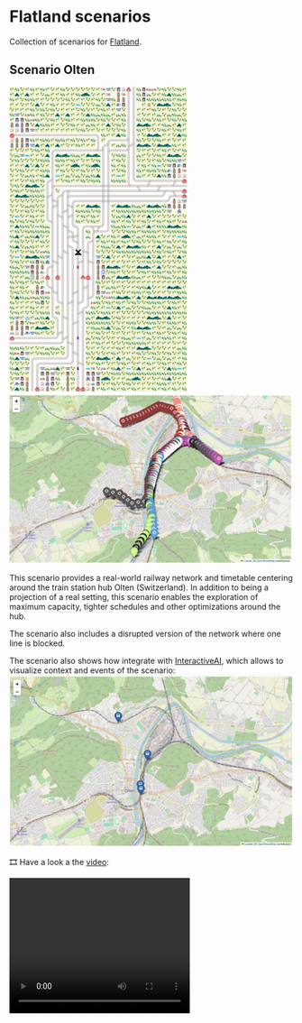 # Flatland scenarios

Collection of scenarios for [Flatland](https://github.com/flatland-association/flatland-rl).

## Scenario Olten

![flatland_frame_0586.png](scenario_olten/data/outputs/flatland_frame_0586.png)
![map_grid.jpg](scenario_olten/img/map_grid.jpg)

This scenario provides a real-world railway network and timetable centering around the train station hub Olten (Switzerland).
In addition to being a projection of a real setting, this scenario enables the exploration of maximum capacity, tighter schedules and other optimizations around
the hub.

The scenario also includes a disrupted version of the network where one line is blocked.

The scenario also shows how integrate with [InteractiveAI](https://github.com/AI4REALNET/InteractiveAI), which allows to visualize context and events of the
scenario:
![map.jpg](scenario_olten/img/map.jpg)

🎞️ Have a look a the [video](scenario_olten/img/olten_thumb.mp4):

<video width="320" height="240" controls src="./scenario_olten/img/olten_thumb.mp4" type="video/mp4"/>

## Trajectories

Trajectories are scenario traces collecting a policy's action and the agent's position etc. for benchmarking and regression testing.

### Prepare new version

```
cd trajectories
VERSION="_v3"
zip -r FLATLAND_BENCHMARK_EPISODES_FOLDER${VERSION}.zip 30x30\ map -x "*.DS_Store"
zip -r FLATLAND_BENCHMARK_EPISODES_FOLDER${VERSION}.zip malfunction_deadlock_avoidance_heuristics -x "*.DS_Store"
```

### Changelog

| Version                                                                                                          | Description                                                                                                                        |
|------------------------------------------------------------------------------------------------------------------|------------------------------------------------------------------------------------------------------------------------------------|
| [v3](https://github.com/flatland-association/flatland-scenarios/commit/a90661093e1b7d365bc81c6bc020ac9906bb548d) | [Re-generate malfunction scenarios after bugfixing of step function](https://github.com/flatland-association/flatland-rl/pull/171) |
| [v2](https://github.com/flatland-association/flatland-scenarios/commit/8ee8ff8cd2ca71645ab89684f97f7f33a3762e09) | [Add scenarios with malfunction](https://github.com/flatland-association/flatland-rl/pull/131/)                                    |
| [v1](https://github.com/flatland-association/flatland-scenarios/commit/2067fd20c4c740b126cf6605b6c4770f6c37552f) | [Initial version without malfunction](https://github.com/flatland-association/flatland-rl/pull/105)                                |
